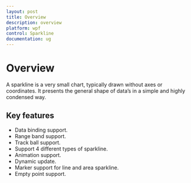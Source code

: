 ```yaml
---
layout: post
title: Overview
description: overview
platform: wpf
control: Sparkline
documentation: ug
---
```


# Overview

A sparkline is a very small chart, typically drawn without axes or coordinates. It presents the general shape of data’s in a simple and highly condensed way.

## Key features

* Data binding support.
* Range band support.
* Track ball support.
* Support 4 different types of sparkline.
* Animation support.
* Dynamic update.
* Marker support for line and area sparkline.
* Empty point support.



